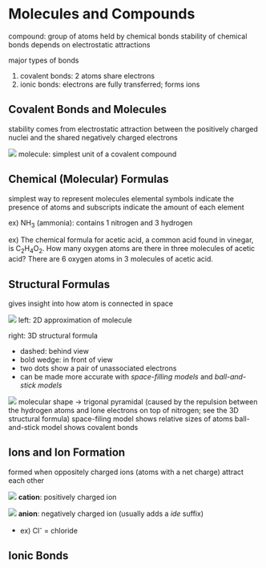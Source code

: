 # Molecules and Compounds
compound: group of atoms held by chemical bonds
stability of chemical bonds depends on electrostatic attractions 

major types of bonds
1. covalent bonds: 2 atoms share electrons
2. ionic bonds: electrons are fully transferred; forms ions

## Covalent Bonds and Molecules
stability comes from electrostatic attraction between the positively charged nuclei and the shared negatively charged electrons

![](https://cdn.kastatic.org/ka-perseus-images/05a6dc6da313e24f2f29849b3c8cba5da17e9730.svg)
molecule: simplest unit of a covalent compound

## Chemical (Molecular) Formulas
simplest way to represent molecules
elemental symbols indicate the presence of atoms and subscripts indicate the amount of each element

ex) NH<sub>3</sub> (ammonia): contains 1 nitrogen and 3 hydrogen

ex) The chemical formula for acetic acid, a common acid found in vinegar, is C<sub>2</sub>H<sub>4</sub>O<sub>2</sub>. How many oxygen atoms are there in three molecules of acetic acid?
There are 6 oxygen atoms in 3 molecules of acetic acid. 

## Structural Formulas
gives insight into how atom is connected in space

![](https://cdn.kastatic.org/ka-perseus-images/418aa650c9cbe92c4ea3792543312190a8b332b2.png)
left: 2D approximation of molecule

right: 3D structural formula
- dashed: behind view
- bold wedge: in front of view
- two dots show a pair of unassociated electrons
- can be made more accurate with _space-filling models_ and _ball-and-stick models_

![](https://cdn.kastatic.org/ka-perseus-images/e69acd6966cf0003fc948afc91323bf4c9012eef.png)
molecular shape -> trigonal pyramidal (caused by the repulsion between the hydrogen atoms and lone electrons on top of nitrogen; see the 3D structural formula)
space-filing model shows relative sizes of atoms
ball-and-stick model shows covalent bonds

## Ions and Ion Formation
formed when oppositely charged ions (atoms with a net charge) attract each other

![](https://cdn.kastatic.org/ka-perseus-images/0c30c6146d2dce3404af2768d666875002c5bb09.jpg)
**cation**: positively charged ion

![](https://cdn.kastatic.org/ka-perseus-images/7e1f774d6eb3083d360307f8b5ab58a471cc6a33.jpg)
**anion**: negatively charged ion (usually adds a _ide_ suffix)
- ex) Cl<sup>-</sup> = chloride

## Ionic Bonds
